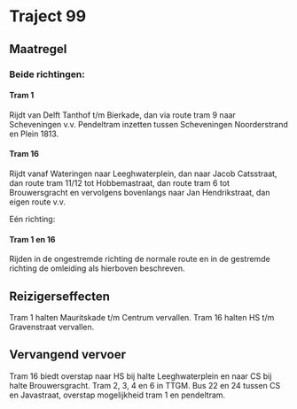 # Traject 99
## Maatregel
### Beide richtingen:

#### Tram 1
Rijdt van Delft Tanthof t/m Bierkade, dan via route tram 9 naar Scheveningen v.v.
Pendeltram inzetten tussen Scheveningen Noorderstrand en Plein 1813.

#### Tram 16
Rijdt vanaf Wateringen naar Leeghwaterplein, dan naar Jacob Catsstraat, dan route tram 11/12 tot Hobbemastraat, dan route tram 6 tot Brouwersgracht en vervolgens bovenlangs naar Jan Hendrikstraat, dan eigen route v.v.

Eén richting:

#### Tram 1 en 16
Rijden in de ongestremde richting de normale route en in de gestremde richting  de omleiding als hierboven beschreven.

## Reizigerseffecten
Tram 1 halten Mauritskade t/m Centrum vervallen.
Tram 16 halten HS t/m Gravenstraat vervallen.

## Vervangend vervoer
Tram 16 biedt overstap naar HS bij halte Leeghwaterplein en naar CS bij halte Brouwersgracht.
Tram 2, 3, 4 en 6 in TTGM.
Bus 22 en 24 tussen CS en Javastraat, overstap mogelijkheid tram 1 en pendeltram.



